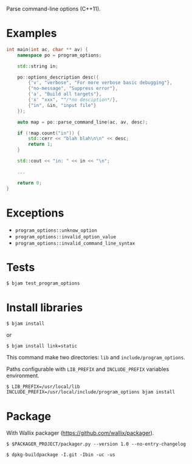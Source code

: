 Parse command-line options (C++11).


# Examples

```c++
int main(int ac, char ** av) {
    namespace po = program_options;

    std::string in;

    po::options_description desc({
        {'v', "verbose", "For more verbose basic debugging"},
        {"no-message", "Suppress error"},
        {'a', "Build all targets"},
        {'x' "xxx", ""/*no desciption*/},
        {"in", &in, "input file"}
    });

    auto map = po::parse_command_line(ac, av, desc);

    if (!map.count("in")) {
        std::cerr << "blah blah\n\n" << desc;
        return 1;
    }

    std::cout << "in: " << in << "\n";

    ...

    return 0;
}

```


# Exceptions

- `program_options::unknow_option`
- `program_options::invalid_option_value`
- `program_options::invalid_command_line_syntax`


# Tests

`$ bjam test_program_options`


# Install libraries

`$ bjam install`

or

`$ bjam install link=static`


This command make two directories: `lib` and `include/program_options`.

Paths configurable with `LIB_PREFIX` and `INCLUDE_PREFIX` variables environment.

`$ LIB_PREFIX=/usr/local/lib INCLUDE_PREFIX=/usr/local/include/program_options bjam install`


# Package

With Wallix packager (https://github.com/wallix/packager).

`$ $PACKAGER_PROJECT/packager.py --version 1.0 --no-entry-changelog`

`$ dpkg-buildpackage -I.git -Ibin -uc -us`
